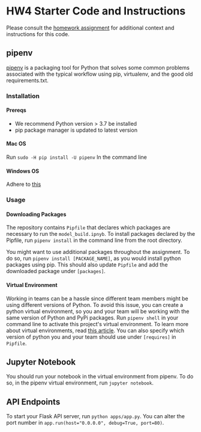 # HW4 Starter Code and Instructions

Please consult the [homework assignment](https://cmu-313.github.io//assignments/hw4) for additional context and instructions for this code.

## pipenv

[pipenv](https://pipenv.pypa.io/en/latest/) is a packaging tool for Python that solves some common problems associated with the typical workflow using pip, virtualenv, and the good old requirements.txt.

### Installation

#### Prereqs

- We recommend Python version > 3.7 be installed
- pip package manager is updated to latest version

#### Mac OS

Run
`sudo -H pip install -U pipenv`
In the command line

#### Windows OS

Adhere to [this](link)

### Usage

#### Downloading Packages

The repository contains `Pipfile` that declares which packages are necessary to run the `model_build.ipnyb`. To install packages declared by the Pipfile, run `pipenv install` in the command line from the root directory.

You might want to use additional packages throughout the assignment.
To do so, run `pipenv install [PACKAGE_NAME]`, as you would install python packages using pip.
This should also update `Pipfile` and add the downloaded package under `[packages]`.

#### Virtual Environment

Working in teams can be a hassle since different team members might be using different versions of Python. To avoid this issue, you can create a python virtual environment, so you and your team will be working with the same version of Python and PyPi packages.
Run `pipenv shell` in your command line to activate this project's virtual environment.
To learn more about virtual environments, read [this article](https://docs.python-guide.org/dev/virtualenvs/#using-installed-packages).
You can also specify which version of python you and your team should use under `[requires]` in `Pipfile`.

## Jupyter Notebook

You should run your notebook in the virtual environment from pipenv.
To do so, in the pipenv virtual environment, run `jupyter notebook`.

## API Endpoints

To start your Flask API server, run `python apps/app.py`.
You can alter the port number in `app.run(host="0.0.0.0", debug=True, port=80)`.
